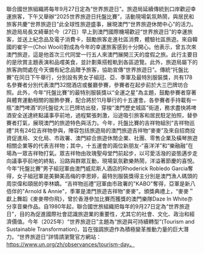 聯合國世旅組織將每年9月27日定為“世界旅遊日”。旅遊局延續傳統到口岸歡迎幸運旅客，下午又舉辦“2025世界旅遊日托盤比賽”，活動現場氣氛熱鬧，與居民和旅客共慶“世界旅遊日”此全球性旅遊盛事，展現澳門“世界旅遊休閒中心”的活力。旅遊局局長文綺華於今（27日）早上到澳門國際機場歡迎“世界旅遊日”的幸運旅客，並送上紀念品及電子消費卡，鼓勵旅客走進社區消費，體驗社區旅遊。來自韓國的崔宇一(Choi Wooil)對成為今年的幸運旅客感到十分開心。他表示，曾五次來澳門旅遊，這是他首次三代同堂一行五人來澳門展開三天的度假之旅。此行主要目的是欣賞主題表演和品嚐美食，並計劃乘搭輕軌到各區遊覽。此外，旅遊局屬下的旅客詢問處在今天備有紀念品贈予旅客，協助宣傳“世界旅遊日”。傳統“托盤比賽”在同日下午舉行，分別設有男女子組冠、亞、季軍及最特別服裝獎，共有178名參賽者分別代表澳門32間酒店或餐廳參賽，參賽者在起步前於大三巴牌坊合照。此外，今年“托盤比賽”的最特別服裝獎以“全運之星”為主題，鼓勵參賽者穿著與體育運動相關的服飾參賽，配合將於11月舉行的十五運會。各參賽者手持載有一瓶“澳門啤酒”的托盤從大三巴牌坊出發，穿梭“澳門歷史城區”街道，務求盡快將啤酒安全送達終點議事亭前地，過程緊張刺激，沿途吸引旅客和居民駐足拍照，替參賽者打氣，展現澳門的旅遊特色與活力。今年，托盤比賽的吉祥物組別“吉祥物巡禮”共有24位吉祥物參與，陣容包括旅遊局的澳門旅遊吉祥物“麥麥”及來自招商投資促進局、文化局、市政署、澳門綜合旅遊休閒企業、社團、零售企業及橫琴旅遊相關企業等的代表吉祥物；其中，十五運會的兩位新朋友-“喜洋洋”和“樂融融”在場為一眾吉祥物打氣。眾吉祥物由玫瑰聖母堂門前起步，以可愛活潑的姿態邁步走向議事亭前地的終點，沿路與群眾互動，現場氣氛歡樂熱鬧，洋溢著節慶的喜悅。今年“托盤比賽”男子組冠軍由澳門威尼斯人酒店的Rhoderick Robledo Garcia奪得，女子組冠軍是美獅美高梅的李思婷，最特別服裝獎得主分別是澳門漁人碼頭的周崇偉和頤居的李林嬌。“吉祥物巡禮”冠軍由市政署的"KABO"奪得，亞軍是新八佰伴的"Arnold & Annie"，季軍是澳門旅遊吉祥物"麥麥"。頒獎典禮上，“麥麥＂獻上舞蹈《麥麥帶你飛》，曾於香港參加比賽而獲獎的澳門樂隊Daze In White亦分享音樂作品。自1980年起，聯合國世旅組織把每年的9月27日定為“世界旅遊日”，目的為促進國際社會認識旅遊業的重要性，尤其它的社會、文化、政治和經濟價值。今年（2025年）“世界旅遊日”主題為“旅遊與可持續轉型”(Tourism and Sustainable Transformation)，旨在強調旅遊作為積極變革推動力量的巨大潛力。“世界旅遊日”詳情請瀏覽官方網站：https://www.un.org/zh/observances/tourism-day。
